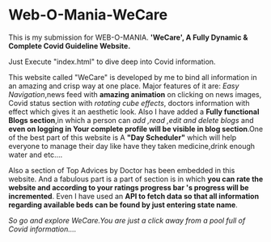 # Web-O-Mania-WeCare
This is my submission for WEB-O-MANIA.
**'WeCare', A Fully Dynamic & Complete Covid Guideline Website.**

Just Execute "index.html" to dive deep into Covid information.

This website called "WeCare" is developed by me to bind all information in an amazing and crisp way at one place.
Major features of it are:
*Easy Navigation*,news feed with **amazing animation** on clicking on news images,
Covid status section with *rotating cube effects*, doctors information with effect which gives it an aesthetic look.
Also I have added a **Fully functional Blogs section**,in which a person can *add ,read ,edit and delete blogs* and **even on logging in Your complete profile will be 
visible in blog section**.One of the best part of this website is A **"Day Scheduler"** which will help everyone to manage their day like have 
they taken medicine,drink enough water and etc....

Also a section of Top Advices by Doctor has been embedded in this website. 
And a fabulous part is a part of section is in which **you can rate the website and according to your ratings progress bar 's progress will be incremented**.
Even I have used an **API to fetch data so that all information regarding available beds can be found by just entering state name**.



*So go and explore WeCare.You are just a click away from a pool full of Covid information....*

